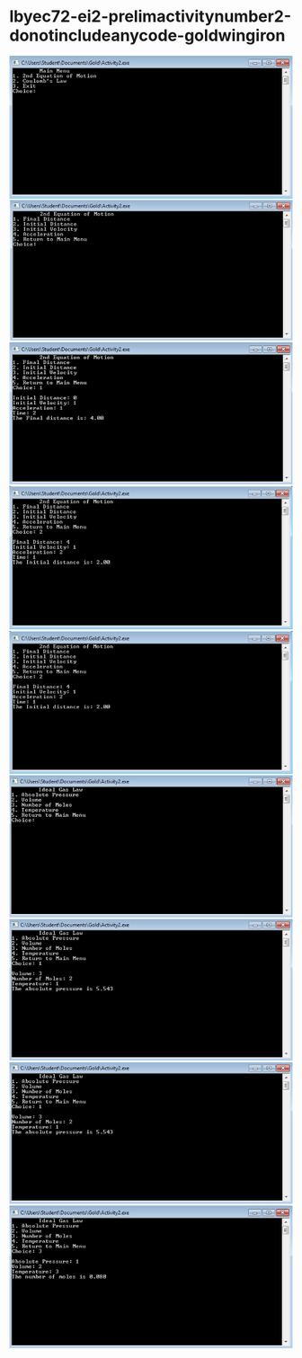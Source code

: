 # lbyec72-ei2-prelimactivitynumber2-donotincludeanycode-goldwingiron

![](Menu.PNG)
![](1.PNG)
![](1.1.PNG)
![](1.2.PNG)
![](1.3.PNG)
![](2.PNG)
![](2.1.PNG)
![](2.2.PNG)
![](2.3.PNG)


